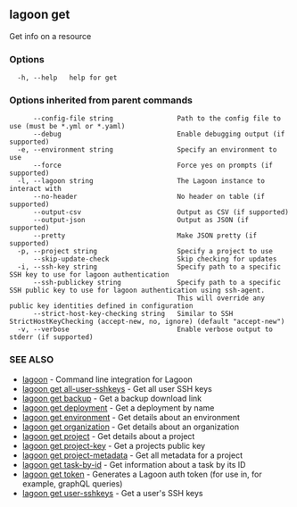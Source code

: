 ## lagoon get

Get info on a resource

### Options

```
  -h, --help   help for get
```

### Options inherited from parent commands

```
      --config-file string                Path to the config file to use (must be *.yml or *.yaml)
      --debug                             Enable debugging output (if supported)
  -e, --environment string                Specify an environment to use
      --force                             Force yes on prompts (if supported)
  -l, --lagoon string                     The Lagoon instance to interact with
      --no-header                         No header on table (if supported)
      --output-csv                        Output as CSV (if supported)
      --output-json                       Output as JSON (if supported)
      --pretty                            Make JSON pretty (if supported)
  -p, --project string                    Specify a project to use
      --skip-update-check                 Skip checking for updates
  -i, --ssh-key string                    Specify path to a specific SSH key to use for lagoon authentication
      --ssh-publickey string              Specify path to a specific SSH public key to use for lagoon authentication using ssh-agent.
                                          This will override any public key identities defined in configuration
      --strict-host-key-checking string   Similar to SSH StrictHostKeyChecking (accept-new, no, ignore) (default "accept-new")
  -v, --verbose                           Enable verbose output to stderr (if supported)
```

### SEE ALSO

* [lagoon](lagoon.md)	 - Command line integration for Lagoon
* [lagoon get all-user-sshkeys](lagoon_get_all-user-sshkeys.md)	 - Get all user SSH keys
* [lagoon get backup](lagoon_get_backup.md)	 - Get a backup download link
* [lagoon get deployment](lagoon_get_deployment.md)	 - Get a deployment by name
* [lagoon get environment](lagoon_get_environment.md)	 - Get details about an environment
* [lagoon get organization](lagoon_get_organization.md)	 - Get details about an organization
* [lagoon get project](lagoon_get_project.md)	 - Get details about a project
* [lagoon get project-key](lagoon_get_project-key.md)	 - Get a projects public key
* [lagoon get project-metadata](lagoon_get_project-metadata.md)	 - Get all metadata for a project
* [lagoon get task-by-id](lagoon_get_task-by-id.md)	 - Get information about a task by its ID
* [lagoon get token](lagoon_get_token.md)	 - Generates a Lagoon auth token (for use in, for example, graphQL queries)
* [lagoon get user-sshkeys](lagoon_get_user-sshkeys.md)	 - Get a user's SSH keys

